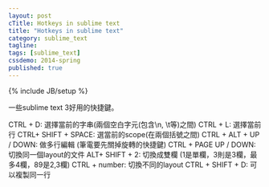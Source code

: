 ```yaml
---
layout: post
cTitle: Hotkeys in sublime text
title: "Hotkeys in sublime text"
category: sublime_text
tagline:
tags: [sublime_text]
cssdemo: 2014-spring
published: true
---
```

{% include JB/setup %}

一些sublime text 3好用的快捷鍵。

<!-- more -->

CTRL + D: 選擇當前的字串(兩個空白字元(包含\n, \t等)之間)
CTRL + L: 選擇當前行
CTRL+ SHIFT + SPACE: 選當前的scope(在兩個括號之間)
CTRL + ALT + UP / DOWN: 做多行編輯 (筆電要先關掉旋轉的快捷鍵)
CTRL + PAGE UP / DOWN: 切換同一個layout的文件
ALT+ SHIFT + 2: 切換成雙欄 (1是單欄，3則是3欄，最多4欄，89是2,3欄)
CTRL + number: 切換不同的layout
CTRL + SHIFT + D: 可以複製同一行
